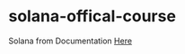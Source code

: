 # solana-offical-course

Solana from Documentation
[Here](https://solana.com/developers/courses/intro-to-solana/intro-to-cryptography)
